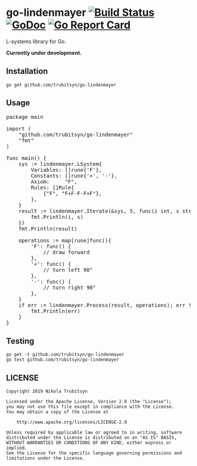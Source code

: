 # go-lindenmayer [![Build Status](https://travis-ci.com/trubitsyn/go-lindenmayer.svg?branch=master)](https://travis-ci.com/trubitsyn/go-lindenmayer) [![GoDoc](https://godoc.org/github.com/trubitsyn/go-lindenmayer?status.svg)](https://godoc.org/github.com/trubitsyn/go-lindenmayer) [![Go Report Card](https://goreportcard.com/badge/github.com/trubitsyn/go-lindenmayer)](https://goreportcard.com/report/github.com/trubitsyn/go-lindenmayer)
L-systems library for Go.

**Currently under development.**

## Installation
`go get github.com/trubitsyn/go-lindenmayer`

## Usage
<pre>
package main

import (
	"github.com/trubitsyn/go-lindenmayer"
	"fmt"
)

func main() {
	sys := lindenmayer.LSystem{
		Variables: []rune{'F'},
		Constants: []rune{'+', '-'},
		Axiom:     "F",
		Rules: []Rule{
			{"F", "F+F-F-F+F"},
		},
	}
	result := lindenmayer.Iterate(&sys, 5, func(i int, s string) {
		fmt.Println(i, s)
	})
	fmt.Println(result)
	
	operations := map[rune]func(){
    	'F': func() {
    		// draw forward
    	},
    	'+': func() {
    		// turn left 90°
    	},
    	'-': func() {
    		// turn right 90°
    	},
    }
    if err := lindenmayer.Process(result, operations); err != nil {
    	fmt.Println(err)
    }
}
</pre>

## Testing
```
go get -t github.com/trubitsyn/go-lindenmayer
go test github.com/trubitsyn/go-lindenmayer
```

## LICENSE
```
Copyright 2019 Nikola Trubitsyn

Licensed under the Apache License, Version 2.0 (the "License");
you may not use this file except in compliance with the License.
You may obtain a copy of the License at

    http://www.apache.org/licenses/LICENSE-2.0

Unless required by applicable law or agreed to in writing, software
distributed under the License is distributed on an "AS IS" BASIS,
WITHOUT WARRANTIES OR CONDITIONS OF ANY KIND, either express or implied.
See the License for the specific language governing permissions and
limitations under the License.
```
